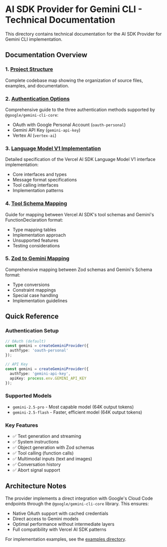 # AI SDK Provider for Gemini CLI - Technical Documentation

This directory contains technical documentation for the AI SDK Provider for Gemini CLI implementation.

## Documentation Overview

### 1. [Project Structure](./project-structure.md)
Complete codebase map showing the organization of source files, examples, and documentation.

### 2. [Authentication Options](./gemini-cli-auth-options.md)
Comprehensive guide to the three authentication methods supported by `@google/gemini-cli-core`:
- OAuth with Google Personal Account (`oauth-personal`)
- Gemini API Key (`gemini-api-key`)
- Vertex AI (`vertex-ai`)

### 3. [Language Model V1 Implementation](./language-model-v1-doGenerate-summary.md)
Detailed specification of the Vercel AI SDK Language Model V1 interface implementation:
- Core interfaces and types
- Message format specifications
- Tool calling interfaces
- Implementation patterns

### 4. [Tool Schema Mapping](./tool-schema-mapping.md)
Guide for mapping between Vercel AI SDK's tool schemas and Gemini's FunctionDeclaration format:
- Type mapping tables
- Implementation approach
- Unsupported features
- Testing considerations

### 5. [Zod to Gemini Mapping](./zod-to-gemini-mapping.md)
Comprehensive mapping between Zod schemas and Gemini's Schema format:
- Type conversions
- Constraint mappings
- Special case handling
- Implementation guidelines

## Quick Reference

### Authentication Setup
```typescript
// OAuth (default)
const gemini = createGeminiProvider({
  authType: 'oauth-personal'
});

// API Key
const gemini = createGeminiProvider({
  authType: 'gemini-api-key',
  apiKey: process.env.GEMINI_API_KEY
});
```

### Supported Models
- `gemini-2.5-pro` - Most capable model (64K output tokens)
- `gemini-2.5-flash` - Faster, efficient model (64K output tokens)

### Key Features
- ✅ Text generation and streaming
- ✅ System instructions
- ✅ Object generation with Zod schemas
- ✅ Tool calling (function calls)
- ✅ Multimodal inputs (text and images)
- ✅ Conversation history
- ✅ Abort signal support

## Architecture Notes

The provider implements a direct integration with Google's Cloud Code endpoints through the `@google/gemini-cli-core` library. This ensures:
- Native OAuth support with cached credentials
- Direct access to Gemini models
- Optimal performance without intermediate layers
- Full compatibility with Vercel AI SDK patterns

For implementation examples, see the [examples directory](../examples/).